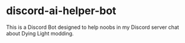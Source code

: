 # discord-ai-helper-bot
This is a Discord Bot designed to help noobs in my Discord server chat about Dying Light modding.
